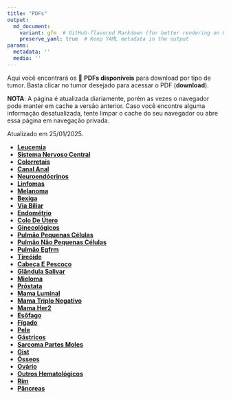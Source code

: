 ```yaml
---
title: "PDFs"
output: 
  md_document:
    variant: gfm  # GitHub-flavored Markdown (for better rendering on GitHub)
    preserve_yaml: true  # Keep YAML metadata in the output
params:
  metadata: ''
  media: ''
---
```


<script async src="https://scripts.simpleanalyticscdn.com/latest.js"></script>

Aqui você encontrará os 📝 **PDFs disponíveis** para download por tipo
de tumor. Basta clicar no tumor desejado para acessar o PDF
(**download**).

**NOTA**: A página é atualizada diariamente, porém as vezes o navegador
pode manter em cache a versão anterior. Caso você encontre alguma
informação desatualizada, tente limpar o cache do seu navegador ou abre
essa página em navegação privada.

Atualizado em 25/01/2025.

- [**Leucemia**](https://coeoralmeds-e768.restdb.io/media/67948ee3f63b8048000f0930?download=true)
- [**Sistema Nervoso
  Central**](https://coeoralmeds-e768.restdb.io/media/67948ee4f63b8048000f0934?download=true)
- [**Colorretais**](https://coeoralmeds-e768.restdb.io/media/67948ee7f63b8048000f0939?download=true)
- [**Canal
  Anal**](https://coeoralmeds-e768.restdb.io/media/67948ee8f63b8048000f093b?download=true)
- [**Neuroendócrinos**](https://coeoralmeds-e768.restdb.io/media/67948ee9f63b8048000f093d?download=true)
- [**Linfomas**](https://coeoralmeds-e768.restdb.io/media/67948eeaf63b8048000f093e?download=true)
- [**Melanoma**](https://coeoralmeds-e768.restdb.io/media/67948eecf63b8048000f0940?download=true)
- [**Bexiga**](https://coeoralmeds-e768.restdb.io/media/67948eedf63b8048000f0942?download=true)
- [**Via
  Biliar**](https://coeoralmeds-e768.restdb.io/media/67948eeef63b8048000f0944?download=true)
- [**Endométrio**](https://coeoralmeds-e768.restdb.io/media/67948eeff63b8048000f0947?download=true)
- [**Colo De
  Útero**](https://coeoralmeds-e768.restdb.io/media/67948ef1f63b8048000f0949?download=true)
- [**Ginecológicos**](https://coeoralmeds-e768.restdb.io/media/67948ef2f63b8048000f094b?download=true)
- [**Pulmão Pequenas
  Células**](https://coeoralmeds-e768.restdb.io/media/67948ef3f63b8048000f094d?download=true)
- [**Pulmão Não Pequenas
  Células**](https://coeoralmeds-e768.restdb.io/media/67948ef5f63b8048000f094f?download=true)
- [**Pulmão
  Egfrm**](https://coeoralmeds-e768.restdb.io/media/67948ef6f63b8048000f0951?download=true)
- [**Tireóide**](https://coeoralmeds-e768.restdb.io/media/67948ef9f63b8048000f0955?download=true)
- [**Cabeça E
  Pescoço**](https://coeoralmeds-e768.restdb.io/media/67948efaf63b8048000f0956?download=true)
- [**Glândula
  Salivar**](https://coeoralmeds-e768.restdb.io/media/67948efbf63b8048000f0958?download=true)
- [**Mieloma**](https://coeoralmeds-e768.restdb.io/media/67948efcf63b8048000f095d?download=true)
- [**Próstata**](https://coeoralmeds-e768.restdb.io/media/67948efef63b8048000f095f?download=true)
- [**Mama
  Luminal**](https://coeoralmeds-e768.restdb.io/media/67948f00f63b8048000f0964?download=true)
- [**Mama Triplo
  Negativo**](https://coeoralmeds-e768.restdb.io/media/67948f02f63b8048000f0966?download=true)
- [**Mama
  Her2**](https://coeoralmeds-e768.restdb.io/media/67948f03f63b8048000f0968?download=true)
- [**Esôfago**](https://coeoralmeds-e768.restdb.io/media/67948f05f63b8048000f096a?download=true)
- [**Fígado**](https://coeoralmeds-e768.restdb.io/media/67948f06f63b8048000f096c?download=true)
- [**Pele**](https://coeoralmeds-e768.restdb.io/media/67948f07f63b8048000f096e?download=true)
- [**Gástricos**](https://coeoralmeds-e768.restdb.io/media/67948f08f63b8048000f0970?download=true)
- [**Sarcoma Partes
  Moles**](https://coeoralmeds-e768.restdb.io/media/67948f0af63b8048000f0971?download=true)
- [**Gist**](https://coeoralmeds-e768.restdb.io/media/67948f0bf63b8048000f0974?download=true)
- [**Ósseos**](https://coeoralmeds-e768.restdb.io/media/67948f0cf63b8048000f0976?download=true)
- [**Ovário**](https://coeoralmeds-e768.restdb.io/media/67948f0ef63b8048000f0978?download=true)
- [**Outros
  Hematológicos**](https://coeoralmeds-e768.restdb.io/media/67948f0ff63b8048000f097a?download=true)
- [**Rim**](https://coeoralmeds-e768.restdb.io/media/67948f10f63b8048000f097c?download=true)
- [**Pâncreas**](https://coeoralmeds-e768.restdb.io/media/67948f11f63b8048000f097e?download=true)
